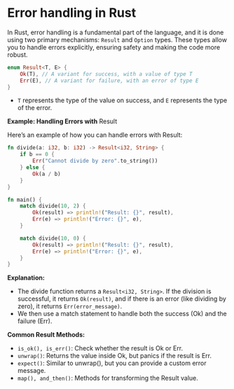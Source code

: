 # Error handling in Rust

In Rust, error handling is a fundamental part of the language, and it is done using two primary mechanisms: `Result` and `Option` types. These types allow you to handle errors explicitly, ensuring safety and making the code more robust.

```rust
enum Result<T, E> {
    Ok(T), // A variant for success, with a value of type T
    Err(E), // A variant for failure, with an error of type E
}
```

- `T` represents the type of the value on success, and `E` represents the type of the error.

**Example: Handling Errors with** Result

Here’s an example of how you can handle errors with Result:

```rust
fn divide(a: i32, b: i32) -> Result<i32, String> {
    if b == 0 {
        Err("Cannot divide by zero".to_string())
    } else {
        Ok(a / b)
    }
}

fn main() {
    match divide(10, 2) {
        Ok(result) => println!("Result: {}", result),
        Err(e) => println!("Error: {}", e),
    }

    match divide(10, 0) {
        Ok(result) => println!("Result: {}", result),
        Err(e) => println!("Error: {}", e),
    }
}
```

**Explanation:**

- The divide function returns a `Result<i32, String>`. If the division is successful, it returns `Ok(result)`, and if there is an error (like dividing by zero), it returns `Err(error_message)`.
- We then use a match statement to handle both the success (Ok) and the failure (Err).

**Common Result Methods:**

- `is_ok(), is_err()`: Check whether the result is Ok or Err.
- `unwrap()`: Returns the value inside Ok, but panics if the result is Err.
- `expect()`: Similar to unwrap(), but you can provide a custom error message.
- `map(), and_then()`: Methods for transforming the Result value.
